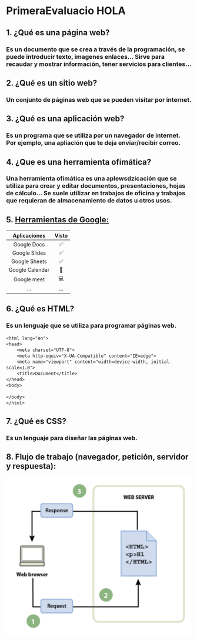 # PrimeraEvaluacio HOLA


## 1. ¿Qué es una página web?
### Es un documento que se crea a través de la programación, se puede introducir texto, imagenes enlaces... Sirve para recaudar y mostrar información, tener servicios para clientes...

## 2. ¿Qué es un sitio web?
### Un conjunto de páginas web que se pueden visitar por internet.

## 3. ¿Qué es una aplicación web?
### Es un programa que se utiliza por un navegador de internet. Por ejemplo, una apliación que te deja enviar/recibir correo.

## 4. ¿Que es una herramienta ofimática?
### Una herramienta ofimática es una aplewsdzicación que se utiliza para crear y editar documentos, presentaciones, hojas de cálculo... Se suele utilizar en trabajos de oficina y trabajos que requieran de almacenamiento de datos u otros usos.

## 5. [Herramientas de Google:](https://www.google.com/intl/es-419/chrome/browser-tools/)

|Aplicaciones |Visto |
|:------------:|:----------:|
| Google Docs |✅|
| Google Slides |✅ |
| Google Sheets |✅ |
| Google Calendar | 📅|
| Google meet |💻 |
| ... | ... |



## 6. ¿Qué es HTML?
### Es un lenguaje que se utiliza para programar páginas web.

```<!DOCTYPE html>
<html lang="en">
<head>
	<meta charset="UTF-8">
	<meta http-equiv="X-UA-Compatible" content="IE=edge">
	<meta name="viewport" content="width=device-width, initial-scale=1.0">
	<title>Document</title>
</head>
<body>

</body>
</html>
```


## 7. ¿Qué es CSS?
### Es un lenguaje para diseñar las páginas web.

## 8. Flujo de trabajo (navegador, petición, servidor y respuesta):

![Imagen](https://github.com/estebanantinolo/AntinoloCaballero_2425_smx2_m8_uf1_a1/blob/main/Imagen.png)